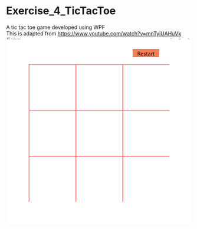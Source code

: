 # Exercise_4_TicTacToe
A tic tac toe game developed using WPF<br>
This is adapted from https://www.youtube.com/watch?v=mnTyiUAHuVk<br>
![](https://github.com/kkc23g/Exercise_4_TicTacToe/blob/main/Animation.gif)
